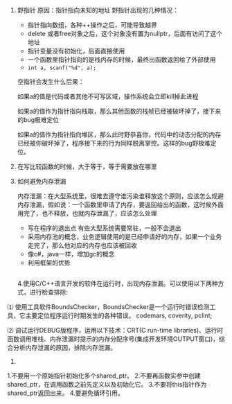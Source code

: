 1. 野指针  原因：指针指向未知的地址
   野指针出现的几种情况：
   
    - 指针指向数组，各种++操作之后，可能导致越界
    - delete 或者free对象之后，这个对象没有置为nullptr，后面有访问了这个地址
    - 指针变量没有初始化，后面直接使用
    - 一个函数里指针指向的是栈内存的时候，最终出函数返回给了外部使用
    - `int a, scanf("%d", a);`
   
   空指针会发生什么后果：
   
   如果a的值是代码或者其他不可写区域，操作系统会立即kill掉此进程
   
   如果a的值作为指针指向栈取，那么其他函数的栈帧已经被破坏掉了，接下来的bug极难定位
   
   如果a的值作为指针指向堆区，那么此时野恭喜你，代码中的动态分配的内存已经被你破坏掉了，程序接下来的行为同样脱离掌控。这样的bug野极难定位。

2. 在写比较函数的时候，大于等于，等于需要放在哪里

3. 如何避免内存泄漏

   内存泄漏：在大型系统里，很难去遵守谁污染谁释放这个原则，应该怎么规避内存泄漏，假如说：一个函数里申请了内存，要返回给出的函数，这时候外面用完了，也不释放，也就内存泄漏了，应该怎么处理
   - 写在程序的退出点 有些大型系统需要常驻，一般不会退出
   - 采用内存池的概念，业务逻辑使用的是已经申请好的内存，如果一个业务走完了，那么他对应的内存也应该被回收
   - 像c#，java一样，增加gc的概念
   - 利用框架的优势
   ```
   
   ```
   4.使用C/C++语言开发的软件在运行时，出现内存泄漏。可以使用以下两种方式，进行检查排除:

⑴ 使用工具软件BoundsChecker，BoundsChecker是一个运行时错误检测工具，它主要定位程序运行时期发生的各种错误。
codemars, coverity, pclint;

⑵ 调试运行DEBUG版程序，运用以下技术：CRT(C run-time libraries)、运行时函数调用堆栈、内存泄漏时提示的内存分配序号(集成开发环境OUTPUT窗口)，综合分析内存泄漏的原因，排除内存泄漏。

1. 
 1.不要用一个原始指针初始化多个shared_ptr。 
 2.不要再函数实参中创建shared_ptr，在调用函数之前先定义以及初始化它。 
 3.不要将this指针作为shared_ptr返回出来。 
 4.要避免循环引用。

